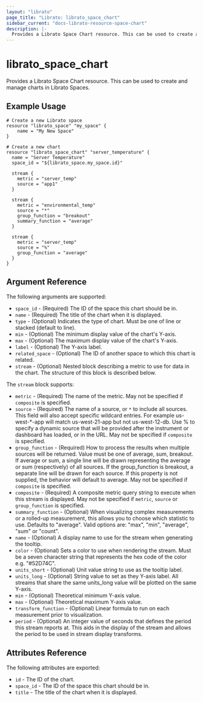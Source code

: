 ```yaml
---
layout: "librato"
page_title: "Librato: librato_space_chart"
sidebar_current: "docs-librato-resource-space-chart"
description: |-
  Provides a Librato Space Chart resource. This can be used to create and manage charts in Librato Spaces.
---
```


# librato\_space\_chart

Provides a Librato Space Chart resource. This can be used to
create and manage charts in Librato Spaces.

## Example Usage

```
# Create a new Librato space
resource "librato_space" "my_space" {
    name = "My New Space"
}

# Create a new chart
resource "librato_space_chart" "server_temperature" {
  name = "Server Temperature"
  space_id = "${librato_space.my_space.id}"

  stream {
    metric = "server_temp"
    source = "app1"
  }

  stream {
    metric = "environmental_temp"
    source = "*"
    group_function = "breakout"
    summary_function = "average"
  }

  stream {
    metric = "server_temp"
    source = "%"
    group_function = "average"
  }
}
```

## Argument Reference

The following arguments are supported:

* `space_id` - (Required) The ID of the space this chart should be in.
* `name` - (Required) The title of the chart when it is displayed.
* `type` - (Optional) Indicates the type of chart. Must be one of line or
  stacked (default to line).
* `min` - (Optional) The minimum display value of the chart's Y-axis.
* `max` - (Optional) The maximum display value of the chart's Y-axis.
* `label` - (Optional) The Y-axis label.
* `related_space` - (Optional) The ID of another space to which this chart is
  related.
* `stream` - (Optional) Nested block describing a metric to use for data in the
  chart. The structure of this block is described below.

The `stream` block supports:

* `metric` - (Required) The name of the metric. May not be specified if
  `composite` is specified.
* `source` - (Required) The name of a source, or `*` to include all sources.
  This field will also accept specific wildcard entries. For example
  us-west-\*-app will match us-west-21-app but not us-west-12-db. Use % to
  specify a dynamic source that will be provided after the instrument or
  dashboard has loaded, or in the URL. May not be specified if `composite` is
  specified.
* `group_function` - (Required) How to process the results when multiple sources
  will be returned. Value must be one of average, sum, breakout. If average or
  sum, a single line will be drawn representing the average or sum
  (respectively) of all sources. If the group_function is breakout, a separate
  line will be drawn for each source. If this property is not supplied, the
  behavior will default to average. May not be specified if `composite` is
  specified.
* `composite` - (Required) A composite metric query string to execute when this
  stream is displayed. May not be specified if `metric`, `source` or
  `group_function` is specified.
* `summary_function` - (Optional) When visualizing complex measurements or a
  rolled-up measurement, this allows you to choose which statistic to use.
  Defaults to "average". Valid options are: "max", "min", "average", "sum" or
  "count".
* `name` - (Optional) A display name to use for the stream when generating the
  tooltip.
* `color` - (Optional) Sets a color to use when rendering the stream. Must be a
  seven character string that represents the hex code of the color e.g.
  "#52D74C".
* `units_short` - (Optional) Unit value string to use as the tooltip label.
* `units_long` - (Optional) String value to set as they Y-axis label. All
  streams that share the same units_long value will be plotted on the same
  Y-axis.
* `min` - (Optional) Theoretical minimum Y-axis value.
* `max` - (Optional) Theoretical maximum Y-axis value.
* `transform_function` - (Optional) Linear formula to run on each measurement
  prior to visualization.
* `period` - (Optional) An integer value of seconds that defines the period this
  stream reports at. This aids in the display of the stream and allows the
  period to be used in stream display transforms.

## Attributes Reference

The following attributes are exported:

* `id` - The ID of the chart.
* `space_id` - The ID of the space this chart should be in.
* `title` - The title of the chart when it is displayed.
